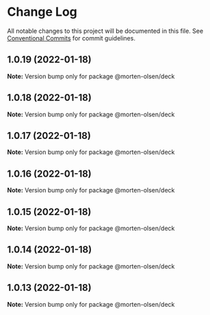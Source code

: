 # Change Log

All notable changes to this project will be documented in this file.
See [Conventional Commits](https://conventionalcommits.org) for commit guidelines.

## 1.0.19 (2022-01-18)

**Note:** Version bump only for package @morten-olsen/deck





## 1.0.18 (2022-01-18)

**Note:** Version bump only for package @morten-olsen/deck





## 1.0.17 (2022-01-18)

**Note:** Version bump only for package @morten-olsen/deck





## 1.0.16 (2022-01-18)

**Note:** Version bump only for package @morten-olsen/deck





## 1.0.15 (2022-01-18)

**Note:** Version bump only for package @morten-olsen/deck





## 1.0.14 (2022-01-18)

**Note:** Version bump only for package @morten-olsen/deck





## 1.0.13 (2022-01-18)

**Note:** Version bump only for package @morten-olsen/deck
